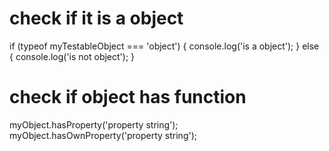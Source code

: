# check if it is a object

if (typeof myTestableObject === 'object') {
    console.log('is a object');
} else {
    console.log('is not object');
}

# check if object has function

myObject.hasProperty('property string');
myObject.hasOwnProperty('property string');
